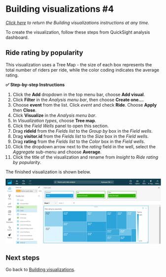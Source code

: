 # Building visualizations #4

*[Click here](../README.md) to return the *Building visualizations* instructions at any time.*

To create the visualization, follow these steps from QuickSight analysis dashboard.

## Ride rating by popularity

This visualization uses a Tree Map - the size of each box represents the total number of riders per ride, while the color coding indicates the average rating.

**:white_check_mark: Step-by-step Instructions**

1. Click the **Add** dropdown in the top menu bar, choose **Add visual**.
1. Click **Filter** in the *Analysis menu bar*, then choose **Create one...**.
1. Choose **event** from the list. Click *event* and check **Ride**. Choose **Apply** then **Close**.
1. Click **Visualize** in the *Analysis menu bar*.
1. In *Visualization types*, choose **Tree map**.
1. Click the *Field Wells* panel to open this section.
1. Drag **rideId** from the *Fields list* to the *Group by* box in the *Field wells*.
1. Drag **visitor.id** from the *Fields list* to the *Size* box in the *Field wells*.
1. Drag **rating** from the *Fields list* to the *Color* box in the *Field wells*.
1. Click the dropdown arrow next to the *rating* field in the well, select the *Aggregate* sub-menu and choose **Average**.
1. Click the title of the visualization and rename from *Insight* to *Ride rating by popularity*.

The finished visualization is shown below.

![Completed visualization](../../images/module5-3-visualization-4.png)

## Next steps

Go back to [Building visualizations](./README.md#building-visualizations).